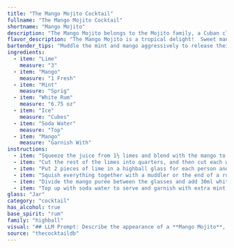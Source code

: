 ```yaml
---
title: "The Mango Mojito Cocktail"
fullname: "The Mango Mojito Cocktail"
shortname: "Mango Mojito"
description: "The Mango Mojito belongs to the Mojito family, a Cuban classic. This tropical twist on the original adds mango sweetness and aroma, enhancing the refreshing lime and mint flavors.  "
flavor_description: "The Mango Mojito is a tropical delight!  Sweet mango and zesty lime dance on your palate, refreshed by the cool, minty bite.  White rum adds a subtle warmth, while the soda water's effervescence creates a light, airy finish.  It's a perfect balance of sweetness, tartness, and refreshing coolness, ideal for warm weather sipping. "
bartender_tips: "Muddle the mint and mango aggressively to release their flavors. Don't over-muddle, you want a smooth purée, not a paste. Use a quality white rum and fresh lime juice. Don't skimp on the ice, it dilutes the cocktail and keeps it cool. Adjust the sweetness to your liking with additional mango purée or simple syrup. Top with soda water for a refreshing fizz. "
ingredients:
  - item: "Lime"
    measure: "3"
  - item: "Mango"
    measure: "1 Fresh"
  - item: "Mint"
    measure: "Sprig"
  - item: "White Rum"
    measure: "6.75 oz"
  - item: "Ice"
    measure: "Cubes"
  - item: "Soda Water"
    measure: "Top"
  - item: "Mango"
    measure: "Garnish With"
instructions:
  - item: "Squeeze the juice from 1½ limes and blend with the mango to give a smooth purée."
  - item: "Cut the rest of the limes into quarters, and then cut each wedge in half again."
  - item: "Put 2 pieces of lime in a highball glass for each person and add 1 teaspoon of caster sugar and 5-6 mint leaves to each glass."
  - item: "Squish everything together with a muddler or the end of a rolling pin to release all the flavours from the lime and mint."
  - item: "Divide the mango purée between the glasses and add 30ml white rum and a handful of crushed ice to each one, stirring well to mix everything together."
  - item: "Top up with soda water to serve and garnish with extra mint, if you like."
glass: "Jar"
category: "cocktail"
has_alcohol: true
base_spirit: "rum"
family: "highball"
visual: "## LLM Prompt: Describe the appearance of a **Mango Mojito**, taking into consideration the following ingredients:* **Lime:**  A thin wedge or wheel of lime, ideally with a bit of green rind still attached, resting on the rim of the glass. * **Mango:**  Chunks of fresh, ripe mango, suspended within the drink, adding a vibrant orange-yellow hue. * **Mint:**  Fresh sprigs of mint, either muddled or floating, contributing a refreshing green element. * **White Rum:**  Adding a clear, slightly hazy quality to the drink.* **Ice:**  Crushed ice, creating a frosty, translucent backdrop for the other ingredients.* **Soda Water:**  Bubbling up through the drink, bringing a slightly cloudy, effervescent texture. **Focus on the following aspects:*** **Color:**  Describe the overall color of the cocktail, considering the interplay of mango, lime, and mint.* **Texture:**  Mention the presence of ice, fruit chunks, and the bubbly soda water, creating a visually appealing texture. * **Garnish:**  Detail the lime wedge and mint sprigs, adding finishing touches to the presentation. **Write your description in a way that evokes the refreshing, tropical ambiance of the Mango Mojito.** "
source: "thecocktaildb"
---
```


